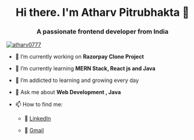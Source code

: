 <h1 align="center">Hi there. I'm Atharv Pitrubhakta  👋</h1>
<h3 align="center">A passionate frontend developer from India</h3

<p align="left"> <a href="https://twitter.com/atharv0777" target="blank"><img src="https://img.shields.io/twitter/follow/atharv0777?logo=twitter&style=for-the-badge" alt="atharv0777" /></a> </p>

- 🔭 I’m currently working on **Razorpay Clone Project**

- 🌱 I’m currently learning **MERN Stack, React js and Java**

- 🌱 I’m addicted to learning and growing every day

- 💬 Ask me about **Web Development , Java**

- 📫 How to find me: 
    - :office: [LinkedIn](https://www.linkedin.com/in/khuyen-tran-1ab926151/)

    - :office: [Gmail]([atharv0777@gmail.com](https://mail.google.com/mail/u/0/#inbox))
